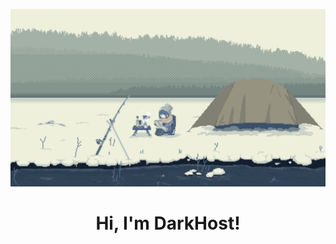 <p align="center">
  <a><img src="__shima_rin_yurucamp_drawn_by_bonchi_pixel__7d9c30860e343d296d4f9f31d9725081.gif" alt="DarkHost"></a>
</p>

<h1 align="center">Hi, I'm DarkHost</a>!</h1>

<!--
**DarkHoust/Profile** is a ✨ _special_ ✨ repository because its `README.md` (this file) appears on your GitHub profile.
Thanks to edisonlee for README.md, Arigato
Here are some ideas to get you started:

- 🔭 I’m currently working on ...
- 🌱 I’m currently learning ...
- 👯 I’m looking to collaborate on ...
- 🤔 I’m looking for help with ...
- 💬 Ask me about ...
- 📫 How to reach me: ...
- 😄 Pronouns: ...
- ⚡ Fun fact: ...
-->
